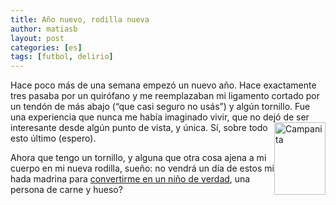 ```yaml
---
title: Año nuevo, rodilla nueva
author: matiasb
layout: post
categories: [es]
tags: [futbol, delirio]
---
```

Hace poco más de una semana empezó un nuevo año. Hace exactamente tres pasaba por un quirófano y me reemplazaban mi ligamento cortado por un tendón de más abajo (&#8220;que casi seguro no usás&#8221;) y algún tornillo. Fue una experiencia que nunca me había imaginado vivir, que no dejó de ser interesante desde a<img class="alignnone alignright" style="float: right;" src="http://disney-clipart.com/tinkerbell/tinkerbell/tinkerbell-pixie-1.jpg" alt="Campanita" width="82" height="116" />lgún punto de vista, y única. Sí, sobre todo esto último (espero).

Ahora que tengo un tornillo, y alguna que otra cosa ajena a mi cuerpo en mi nueva rodilla, sueño: no vendrá un día de estos mi hada madrina para <a href="http://www.youtube.com/watch?v=ry6Sbt13EQE" target="_blank">convertirme en un niño de verdad</a>, una persona de carne y hueso?